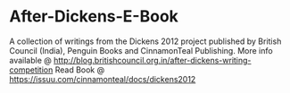 # After-Dickens-E-Book
A collection of writings from the Dickens 2012 project published by British Council (India), Penguin Books and CinnamonTeal Publishing.  More info available @ http://blog.britishcouncil.org.in/after-dickens-writing-competition
Read Book @ https://issuu.com/cinnamonteal/docs/dickens2012
